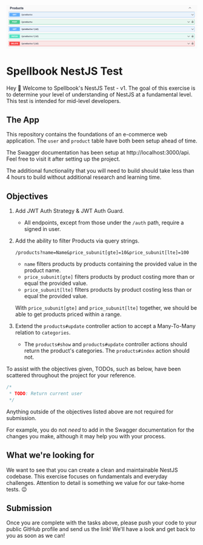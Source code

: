 ![Alt text](cover.png)

# Spellbook NestJS Test

Hey 👋 Welcome to Spellbook's NestJS Test - v1. The goal of this exercise is to determine your level of understanding of NestJS at a fundamental level. This test is intended for mid-level developers.

## The App

This repository contains the foundations of an e-commerce web application. The `user` and `product` table have both been setup ahead of time.

The Swagger documentation has been setup at http://localhost:3000/api. Feel free to visit it after setting up the project.

The additional functionality that you will need to build should take less than 4 hours to build without additional research and learning time.

## Objectives

1. Add JWT Auth Strategy & JWT Auth Guard.

   - All endpoints, except from those under the `/auth` path, require a signed in user.

2. Add the ability to filter Products via query strings.

   ```
   /products?name=Name&price_subunit[gte]=10&price_subunit[lte]=100
   ```

   - `name` filters products by products containing the provided value in the product name.
   - `price_subunit[gte]` filters products by product costing more than or equal the provided value.
   - `price_subunit[lte]` filters products by product costing less than or equal the provided value.

   With `price_subunit[gte]` and `price_subunit[lte]` together, we should be able to get products priced within a range.

3. Extend the `products#update` controller action to accept a Many-To-Many relation to `categories`.

   - The `products#show` and `products#update` controller actions should return the product's categories. The `products#index` action should not.

To assist with the objectives given, TODOs, such as below, have been scattered throughout the project for your reference.

```js
/*
 * TODO: Return current user
 */
```

Anything outside of the objectives listed above are not required for submission.

For example, you do not _need_ to add in the Swagger documentation for the changes you make, although it may help you with your process.

## What we're looking for

We want to see that you can create a clean and maintainable NestJS codebase. This exercise focuses on fundamentals and everyday challenges. Attention to detail is something we value for our take-home tests. 😉

## Submission

Once you are complete with the tasks above, please push your code to your public GitHub profile and send us the link! We'll have a look and get back to you as soon as we can!
